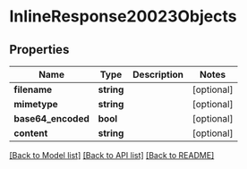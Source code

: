 # InlineResponse20023Objects

## Properties
Name | Type | Description | Notes
------------ | ------------- | ------------- | -------------
**filename** | **string** |  | [optional] 
**mimetype** | **string** |  | [optional] 
**base64_encoded** | **bool** |  | [optional] 
**content** | **string** |  | [optional] 

[[Back to Model list]](../../README.md#documentation-for-models) [[Back to API list]](../../README.md#documentation-for-api-endpoints) [[Back to README]](../../README.md)

